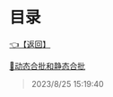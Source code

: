 # 目录  


[👈【返回】](/--目录--/Unity笔记/Unity游戏优化/--目录--Unity游戏优化)  


[📜动态合批和静态合批](/Unity笔记/Unity游戏优化/渲染合批/动态合批和静态合批)  







> 2023/8/25 15:19:40
